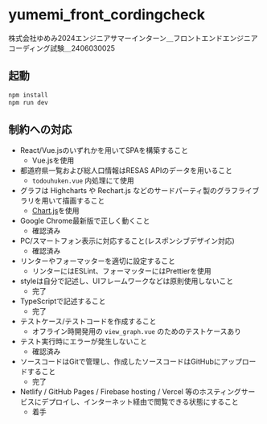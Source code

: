 # yumemi_front_cordingcheck

株式会社ゆめみ2024エンジニアサマーインターン＿フロントエンドエンジニアコーディング試験＿2406030025

## 起動

```sh
npm install
npm run dev
```

## 制約への対応

- React/Vue.jsのいずれかを用いてSPAを構築すること
  - Vue.jsを使用
- 都道府県一覧および総人口情報はRESAS APIのデータを用いること
  - `todouhuken.vue` 内処理にて使用
- グラフは Highcharts や Rechart.js などのサードパーティ製のグラフライブラリを用いて描画すること
  - [Chart.js](https://www.chartjs.org/docs/latest/)を使用
- Google Chrome最新版で正しく動くこと
  - 確認済み
- PC/スマートフォン表示に対応すること(レスポンシブデザイン対応)
  - 確認済み
- リンターやフォーマッターを適切に設定すること
  - リンターにはESLint、フォーマッターにはPrettierを使用
- styleは自分で記述し、UIフレームワークなどは原則使用しないこと
  - 完了
- TypeScriptで記述すること
  - 完了
- テストケース/テストコードを作成すること
  - オフライン時開発用の `view_graph.vue` のためのテストケースあり
- テスト実行時にエラーが発生しないこと
  - 確認済み
- ソースコードはGitで管理し、作成したソースコードはGitHubにアップロードすること
  - 完了
- Netlify / GitHub Pages / Firebase hosting / Vercel 等のホスティングサービスにデプロイし、インターネット経由で閲覧できる状態にすること
  - 着手

